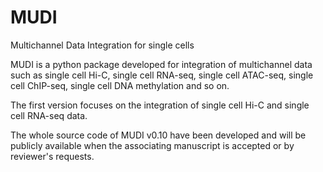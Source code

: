 # MUDI
Multichannel Data Integration for single cells


MUDI is a python package developed for integration of multichannel data such as single cell Hi-C, single cell RNA-seq, single cell ATAC-seq, single cell ChIP-seq, single cell DNA methylation and so on.

The first version focuses on the integration of single cell Hi-C and single cell RNA-seq data.

The whole source code of MUDI v0.10 have been developed and will be publicly available when the associating manuscript is accepted or by reviewer's requests.
